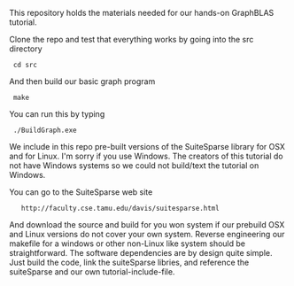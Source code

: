 This repository holds the materials needed for our hands-on GraphBLAS tutorial.  

Clone the repo and test that everything works by going into the src directory

     cd src

And then build our basic graph program

     make
 
You can run this by typing

     ./BuildGraph.exe
     
We include in this repo pre-built versions of the SuiteSparse library for 
OSX and for Linux.   I'm sorry if you use Windows.   The creators of this tutorial
do not have Windows systems so we could not build/text the tutorial on Windows.

You can go to the SuiteSparse web site 

       http://faculty.cse.tamu.edu/davis/suitesparse.html

And download the source and build for you won system if our prebuild OSX and Linux
versions do not cover your own system.  Reverse engineering our makefile for a 
windows or other non-Linux like system should be straightforward.  The software
dependencies are by design quite simple.  Just build the code, link the suiteSparse
libries, and reference the suiteSparse and our own tutorial-include-file.






